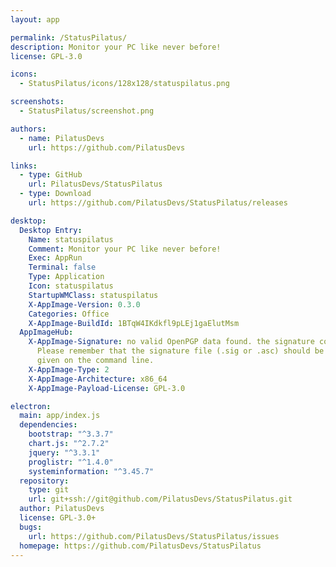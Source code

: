 ```yaml
---
layout: app

permalink: /StatusPilatus/
description: Monitor your PC like never before!
license: GPL-3.0

icons:
  - StatusPilatus/icons/128x128/statuspilatus.png

screenshots:
  - StatusPilatus/screenshot.png

authors:
  - name: PilatusDevs
    url: https://github.com/PilatusDevs

links:
  - type: GitHub
    url: PilatusDevs/StatusPilatus
  - type: Download
    url: https://github.com/PilatusDevs/StatusPilatus/releases

desktop:
  Desktop Entry:
    Name: statuspilatus
    Comment: Monitor your PC like never before!
    Exec: AppRun
    Terminal: false
    Type: Application
    Icon: statuspilatus
    StartupWMClass: statuspilatus
    X-AppImage-Version: 0.3.0
    Categories: Office
    X-AppImage-BuildId: 1BTqW4IKdkfl9pLEj1gaElutMsm
  AppImageHub:
    X-AppImage-Signature: no valid OpenPGP data found. the signature could not be verified.
      Please remember that the signature file (.sig or .asc) should be the first file
      given on the command line.
    X-AppImage-Type: 2
    X-AppImage-Architecture: x86_64
    X-AppImage-Payload-License: GPL-3.0

electron:
  main: app/index.js
  dependencies:
    bootstrap: "^3.3.7"
    chart.js: "^2.7.2"
    jquery: "^3.3.1"
    proglistr: "^1.4.0"
    systeminformation: "^3.45.7"
  repository:
    type: git
    url: git+ssh://git@github.com/PilatusDevs/StatusPilatus.git
  author: PilatusDevs
  license: GPL-3.0+
  bugs:
    url: https://github.com/PilatusDevs/StatusPilatus/issues
  homepage: https://github.com/PilatusDevs/StatusPilatus
---
```


